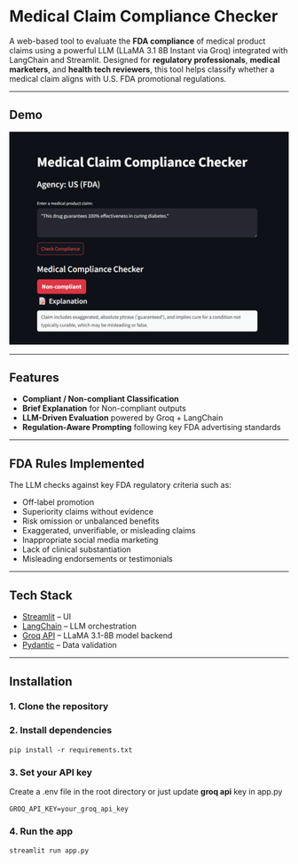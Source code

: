 # Medical Claim Compliance Checker

A web-based tool to evaluate the **FDA compliance** of medical product claims using a powerful LLM (LLaMA 3.1 8B Instant via Groq) integrated with LangChain and Streamlit. Designed for **regulatory professionals**, **medical marketers**, and **health tech reviewers**, this tool helps classify whether a medical claim aligns with U.S. FDA promotional regulations.

---

## Demo

![App Screenshot](https://github.com/utkarshx27/medical-compliance-checker/blob/84be165c4b4613f68dc86cfa3eafc81a0b9f3ac8/demo_ss/Screenshot%202025-07-10%20231204.png)

---

## Features

- **Compliant / Non-compliant Classification**
- **Brief Explanation** for Non-compliant outputs
- **LLM-Driven Evaluation** powered by Groq + LangChain
- **Regulation-Aware Prompting** following key FDA advertising standards

---

## FDA Rules Implemented

The LLM checks against key FDA regulatory criteria such as:

- Off-label promotion
- Superiority claims without evidence
- Risk omission or unbalanced benefits
- Exaggerated, unverifiable, or misleading claims
- Inappropriate social media marketing
- Lack of clinical substantiation
- Misleading endorsements or testimonials

---

## Tech Stack

- [Streamlit](https://streamlit.io/) – UI
- [LangChain](https://www.langchain.com/) – LLM orchestration
- [Groq API](https://console.groq.com/) – LLaMA 3.1-8B model backend
- [Pydantic](https://docs.pydantic.dev/) – Data validation

---

## Installation

### 1. Clone the repository

### 2. Install dependencies
```
pip install -r requirements.txt
```
### 3. Set your API key
Create a .env file in the root directory or just update **groq api** key in app.py
```
GROQ_API_KEY=your_groq_api_key
```
### 4. Run the app
```
streamlit run app.py
```
